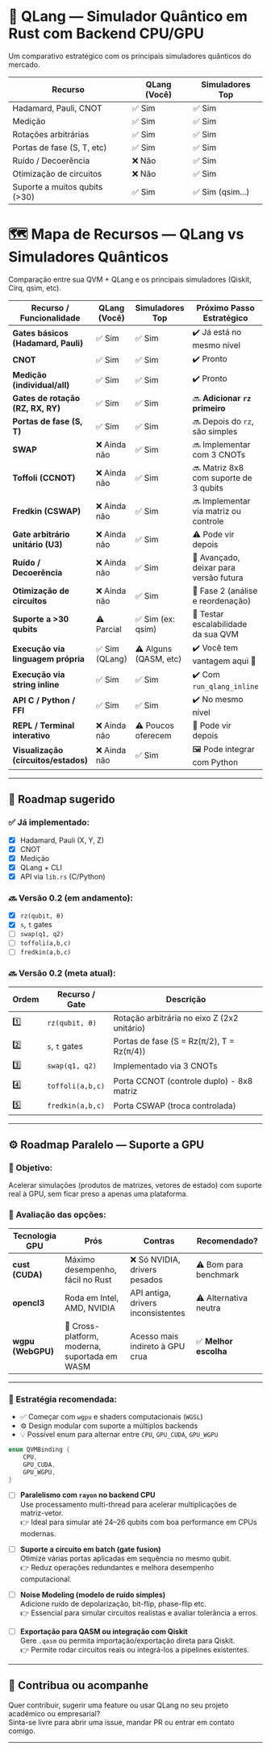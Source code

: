 # 🧠 QLang — Simulador Quântico em Rust com Backend CPU/GPU

Um comparativo estratégico com os principais simuladores quânticos do mercado.

| Recurso                       | QLang (Você) | Simuladores Top  |
| ----------------------------- | ------------ | ---------------- |
| Hadamard, Pauli, CNOT         | ✅ Sim       | ✅ Sim           |
| Medição                       | ✅ Sim       | ✅ Sim           |
| Rotações arbitrárias          | ✅ Sim       | ✅ Sim           |
| Portas de fase (S, T, etc)    | ✅ Sim       | ✅ Sim           |
| Ruído / Decoerência           | ❌ Não       | ✅ Sim           |
| Otimização de circuitos       | ❌ Não       | ✅ Sim           |
| Suporte a muitos qubits (>30) | ✅ Sim       | ✅ Sim (qsim...) |

# 🗺️ Mapa de Recursos — QLang vs Simuladores Quânticos

Comparação entre sua QVM + QLang e os principais simuladores (Qiskit, Cirq, qsim, etc).

| Recurso / Funcionalidade             | QLang (Você)   | Simuladores Top       | Próximo Passo Estratégico              |
| ------------------------------------ | -------------- | --------------------- | -------------------------------------- |
| **Gates básicos (Hadamard, Pauli)**  | ✅ Sim         | ✅ Sim                | ✔️ Já está no mesmo nível              |
| **CNOT**                             | ✅ Sim         | ✅ Sim                | ✔️ Pronto                              |
| **Medição (individual/all)**         | ✅ Sim         | ✅ Sim                | ✔️ Pronto                              |
| **Gates de rotação (RZ, RX, RY)**    | ✅ Sim         | ✅ Sim                | 🔜 **Adicionar `rz` primeiro**         |
| **Portas de fase (S, T)**            | ✅ Sim         | ✅ Sim                | 🔜 Depois do `rz`, são simples         |
| **SWAP**                             | ❌ Ainda não   | ✅ Sim                | 🔜 Implementar com 3 CNOTs             |
| **Toffoli (CCNOT)**                  | ❌ Ainda não   | ✅ Sim                | 🔜 Matriz 8x8 com suporte de 3 qubits  |
| **Fredkin (CSWAP)**                  | ❌ Ainda não   | ✅ Sim                | 🔜 Implementar via matriz ou controle  |
| **Gate arbitrário unitário (U3)**    | ❌ Ainda não   | ✅ Sim                | ⚠️ Pode vir depois                     |
| **Ruído / Decoerência**              | ❌ Ainda não   | ✅ Sim                | 🚧 Avançado, deixar para versão futura |
| **Otimização de circuitos**          | ❌ Ainda não   | ✅ Sim                | 🧠 Fase 2 (análise e reordenação)      |
| **Suporte a >30 qubits**             | ⚠️ Parcial     | ✅ Sim (ex: qsim)     | 🔬 Testar escalabilidade da sua QVM    |
| **Execução via linguagem própria**   | ✅ Sim (QLang) | ⚠️ Alguns (QASM, etc) | ✔️ Você tem vantagem aqui 💎           |
| **Execução via string inline**       | ✅ Sim         | ✅ Sim                | ✔️ Com `run_qlang_inline`              |
| **API C / Python / FFI**             | ✅ Sim         | ✅ Sim                | ✔️ No mesmo nível                      |
| **REPL / Terminal interativo**       | ❌ Ainda não   | ⚠️ Poucos oferecem    | 🧪 Pode vir depois                     |
| **Visualização (circuitos/estados)** | ❌ Ainda não   | ✅ Sim                | 🖼️ Pode integrar com Python            |

---

## 🎯 Roadmap sugerido

### ✅ Já implementado:

- [x] Hadamard, Pauli (X, Y, Z)
- [x] CNOT
- [x] Medição
- [x] QLang + CLI
- [x] API via `lib.rs` (C/Python)

### 🔜 Versão 0.2 (em andamento):

- [x] `rz(qubit, θ)`
- [x] `s`, `t` gates
- [ ] `swap(q1, q2)`
- [ ] `toffoli(a,b,c)`
- [ ] `fredkin(a,b,c)`

### 🔜 Versão 0.2 (meta atual):

| Ordem | Recurso / Gate   | Descrição                                   |
| ----- | ---------------- | ------------------------------------------- |
| 1️⃣    | `rz(qubit, θ)`   | Rotação arbitrária no eixo Z (2x2 unitário) |
| 2️⃣    | `s`, `t` gates   | Portas de fase (S = Rz(π/2), T = Rz(π/4))   |
| 3️⃣    | `swap(q1, q2)`   | Implementado via 3 CNOTs                    |
| 4️⃣    | `toffoli(a,b,c)` | Porta CCNOT (controle duplo) - 8x8 matriz   |
| 5️⃣    | `fredkin(a,b,c)` | Porta CSWAP (troca controlada)              |

---

## ⚙️ Roadmap Paralelo — Suporte a GPU

### 🎯 Objetivo:

Acelerar simulações (produtos de matrizes, vetores de estado) com suporte real à GPU, sem ficar preso a apenas uma plataforma.

### 🧠 Avaliação das opções:

| Tecnologia GPU    | Prós                                          | Contras                            | Recomendado?          |
| ----------------- | --------------------------------------------- | ---------------------------------- | --------------------- |
| **cust (CUDA)**   | Máximo desempenho, fácil no Rust              | ❌ Só NVIDIA, drivers pesados      | ⚠️ Bom para benchmark |
| **opencl3**       | Roda em Intel, AMD, NVIDIA                    | API antiga, drivers inconsistentes | ⚠️ Alternativa neutra |
| **wgpu (WebGPU)** | 🚀 Cross-platform, moderna, suportada em WASM | Acesso mais indireto à GPU crua    | ✅ **Melhor escolha** |

---

### 🚀 Estratégia recomendada:

- ✅ Começar com `wgpu` e shaders computacionais (`WGSL`)
- ⚙️ Design modular com suporte a múltiplos backends
- 💡 Possível enum para alternar entre `CPU`, `GPU_CUDA`, `GPU_WGPU`

```rust
enum QVMBinding {
    CPU,
    GPU_CUDA,
    GPU_WGPU,
}
```

- [ ] **Paralelismo com `rayon` no backend CPU**  
       Use processamento multi-thread para acelerar multiplicações de matriz-vetor.  
       👉 Ideal para simular até 24–26 qubits com boa performance em CPUs modernas.

- [ ] **Suporte a circuito em batch (gate fusion)**  
       Otimize várias portas aplicadas em sequência no mesmo qubit.  
       👉 Reduz operações redundantes e melhora desempenho computacional.

- [ ] **Noise Modeling (modelo de ruído simples)**  
       Adicione ruído de depolarização, bit-flip, phase-flip etc.  
       👉 Essencial para simular circuitos realistas e avaliar tolerância a erros.

- [ ] **Exportação para QASM ou integração com Qiskit**  
       Gere `.qasm` ou permita importação/exportação direta para Qiskit.  
       👉 Permite rodar circuitos reais ou integrá-los a pipelines existentes.

---

## 🤝 Contribua ou acompanhe

Quer contribuir, sugerir uma feature ou usar QLang no seu projeto acadêmico ou empresarial?  
Sinta-se livre para abrir uma issue, mandar PR ou entrar em contato comigo.

---
